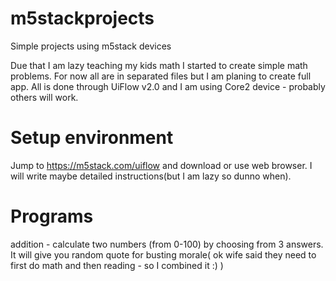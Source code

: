 # m5stackprojects
Simple projects using m5stack devices 

Due that I am lazy teaching my kids math I started to create simple math problems. For now all  are in separated files but I am planing to create full app.
All is done through UiFlow v2.0 and I am using Core2 device - probably others will work. 

# Setup environment 
Jump to https://m5stack.com/uiflow and download or use web browser. I will write maybe detailed instructions(but I am lazy so dunno when).

# Programs

addition - calculate two numbers (from 0-100) by choosing from 3 answers. It will give you random quote for busting morale( ok wife said they need to first do math and then reading - so I combined it :) )
